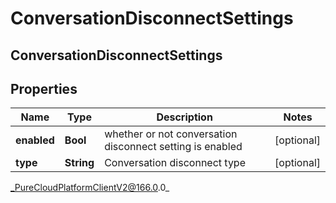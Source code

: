# ConversationDisconnectSettings

## ConversationDisconnectSettings

## Properties

|Name | Type | Description | Notes|
|------------ | ------------- | ------------- | -------------|
| **enabled** | **Bool** | whether or not conversation disconnect setting is enabled | [optional] |
| **type** | **String** | Conversation disconnect type | [optional] |



_PureCloudPlatformClientV2@166.0.0_
